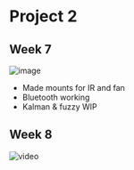 # Project 2

## Week 7
![image](Week7.gif "image")
  * Made mounts for IR and fan
  * Bluetooth working
  * Kalman & fuzzy WIP

## Week 8 
![video](https://youtu.be/3e5DxT6VL3k)

